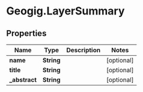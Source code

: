 # Geogig.LayerSummary

## Properties
Name | Type | Description | Notes
------------ | ------------- | ------------- | -------------
**name** | **String** |  | [optional] 
**title** | **String** |  | [optional] 
**_abstract** | **String** |  | [optional] 


